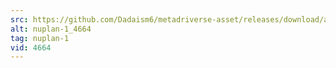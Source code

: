 ```yaml
---
src: https://github.com/Dadaism6/metadriverse-asset/releases/download/assetsv1.0.1/nuplan-1_4664.mp4
alt: nuplan-1_4664
tag: nuplan-1
vid: 4664
---
```

